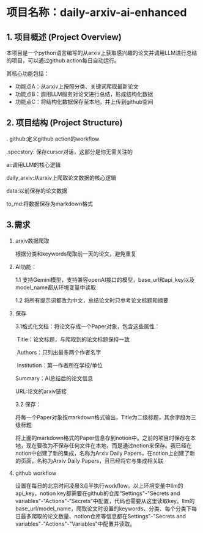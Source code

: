 # 项目名称：daily-arxiv-ai-enhanced

## 1. 项目概述 (Project Overview)

本项目是一个python语言编写的从arxiv上获取感兴趣的论文并调用LLM进行总结的项目，可以通过github action每日自动运行。

其核心功能包括：

- 功能点A：从arxiv上按照分类、关键词爬取最新论文
- 功能点B：调用LLM服务对论文进行总结，形成结构化数据
- 功能点C：将结构化数据保存至本地，并上传到github空间

## 2. 项目结构 (Project Structure)

. github:定义github action的workflow

.specstory: 保存cursor对话，这部分是你无需关注的

ai:调用LLM的核心逻辑

daily_arxiv:从arxiv上爬取论文数据的核心逻辑

data:以前保存的论文数据

to_md:将数据保存为markdown格式

## 3.需求

1. arxiv数据爬取

   根据分类和keywords爬取前一天的论文，避免重复

2. AI功能：

   1.1 支持Gemini模型，支持兼容openAI接口的模型，base_url和api_key以及model_name都从环境变量中读取

   1.2 将所有提示词都改为中文，总结论文时只参考论文标题和摘要

3. 保存

   3.1格式化文档：将论文存成一个Paper对象，包含这些属性：

   ​     Title：论文标题，与爬取到的论文标题保持一致

   ​    Authors：只列出最多两个作者名字

   ​    Institution：第一作者所在学校/单位

      Summary：AI总结后的论文信息

     URL:论文的arxiv链接

   3.2 保存：

   将每一个Paper对象按markdown格式输出，Title为二级标题，其余字段为三级标题

   将上面的markdown格式的Paper信息存到notion中。之前的项目时保存在本地，现在要改为不保存任何文件在本地，而是通过notion来保存。我已经在notion中创建了新的集成，名称为Arxiv Daily Papers，在notion上创建了新的页面，名称为Arxiv Daily Papers，且已经将它与集成相关联

4. github workflow

   设置在每日的北京时间凌晨3点半执行workflow。以上环境变量中llm的api_key，notion key都需要在github的仓库“Settings"-"Secrets and variables"-"Actions"-“Secrets”中配置，代码也需要从这里读取key。llm的base_url/model_name，爬取论文时设置的keywords、分类、每个分类下每日最多爬取的论文数量、notion仓库等信息都在Settings"-"Secrets and variables"-"Actions"-"Variables"中配置并读取。

   